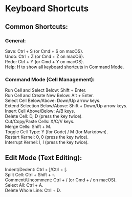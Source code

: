 # Keyboard Shortcuts

## Common Shortcuts:
### General:
Save: Ctrl + S (or Cmd + S on macOS).   
Undo: Ctrl + Z (or Cmd + Z on macOS).   
Redo: Ctrl + Y (or Cmd + Y on macOS).   
Help: H to show all keyboard shortcuts in Command Mode.   
### Command Mode (Cell Management):  
Run Cell and Select Below: Shift + Enter.  
Run Cell and Create New Below: Alt + Enter.  
Select Cell Below/Above: Down/Up arrow keys.  
Extend Selection Below/Above: Shift + Down/Up arrow keys.  
Insert Cell Above/Below: A/B keys.  
Delete Cell: D, D (press the key twice).  
Cut/Copy/Paste Cells: X/C/V keys.  
Merge Cells: Shift + M.  
Toggle Cell Type: Y (for Code) / M (for Markdown).  
Restart Kernel: 0, 0 (press the key twice).  
Interrupt Kernel: I, I (press the key twice).   
## Edit Mode (Text Editing):  
Indent/Dedent: Ctrl + ]/Ctrl + [.  
Split Cell: Ctrl + Shift + -.  
Comment/Uncomment: Ctrl + / (or Cmd + / on macOS).  
Select All: Ctrl + A.  
Delete Whole Line: Ctrl + D.   
